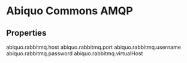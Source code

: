 Abiquo Commons AMQP
===================

Properties
----------
abiquo.rabbitmq.host
abiquo.rabbitmq.port
abiquo.rabbitmq.username
abiquo.rabbitmq.password
abiquo.rabbitmq.virtualHost
